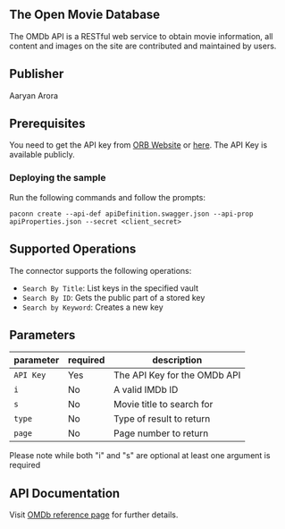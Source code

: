 ## The Open Movie Database
The OMDb API is a RESTful web service to obtain movie information, all content and images on the site are contributed and maintained by users.

## Publisher
Aaryan Arora

## Prerequisites
You need to get the API key from [ORB Website](http://www.omdbapi.com/) or [here](http://omdbapi.com/apikey.aspx). The API Key is available publicly.

### Deploying the sample
Run the following commands and follow the prompts:

```paconn
paconn create --api-def apiDefinition.swagger.json --api-prop apiProperties.json --secret <client_secret>
```

## Supported Operations
The connector supports the following operations:
* `Search By Title`: List keys in the specified vault
* `Search By ID`: Gets the public part of a stored key
* `Search by Keyword`: Creates a new key

## Parameters

parameter | required  | description
--- | --- | ---
`API Key` | Yes | The API Key for the OMDb API
`i` | No | A valid IMDb ID
`s` | No | Movie title to search for
`type` | No | Type of result to return
`page` | No | Page number to return

Please note while both "i" and "s" are optional at least one argument is required

## API Documentation
Visit [OMDb reference page](http://www.omdbapi.com/) for further details.